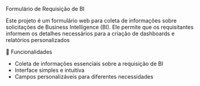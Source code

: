 Formulário de Requisição de BI


Este projeto é um formulário web para coleta de informações sobre solicitações de Business Intelligence (BI). Ele permite que os requisitantes informem os detalhes necessários para a criação de dashboards e relatórios personalizados

📌 Funcionalidades
- Coleta de informações essenciais sobre a requisição de BI
- Interface simples e intuitiva
- Campos personalizáveis para diferentes necessidades
